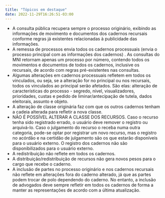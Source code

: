 ```yaml
---
title: "Tópicos em destaque"
date: 2022-11-29T16:26:51-03:00
---
```


+ A consulta pública recupera sempre o processo originário, exibindo as informações de movimento e documentos dos cadernos recursais conforme regras já existentes relacionadas à publicidade das informações. 
+ A remessa de processos envia todos os cadernos processuais (envia o processo principal com as informações dos cadernos) . As consultas do MNI retornam apenas um processo por número, contendo todos os movimentos e documentos de todos os cadernos, inclusive os recursais, de acordo com regras pré-existentes nas consultas. 
+ Algumas alterações em cadernos processuais refletem em todos os vinculados, ou seja, se a alteração for no principal ou nos recursais, todos os vinculados ao principal serão afetados. São elas: alteração de características do processo - segredo, nível, visualizadores, prioridades, custas e pedido de liminar/antecipação de tutela, dados eleitorais, assunto e objeto.
+ A alteração de classe originária faz com que os outros cadernos tenham a cadeia alterada para refletir a nova classe.
+ NÃO É POSSÍVEL ALTERAR A CLASSE DOS RECURSOS. Caso o recurso tenha sido registrado errado, o usuário deve remover o registro ou arquivá-lo. Caso o julgamento do recurso o receba numa outra categoria, pode-se optar por registrar um novo recurso, mas o registro no acórdão e na certidão de julgamento são os que estarão disponíveis para o usuário externo. O registro dos cadernos não são disponibilizados para o usuário externo.
+ A redistribuição não reflete em todos os cadernos.
+ A distribuição/redistribuição de recursos não gera novos pesos para o cargo que recebe o caderno.
+ A inclusão de partes no processo originário e nos cadernos recursais não reflete em alterações fora do caderno alterado, já que as partes podem trocar de polo dependendo do caderno. No entanto, a inclusão de advogados deve sempre refletir em todos os cadernos de forma a manter as representações de acordo com a última atualização.
